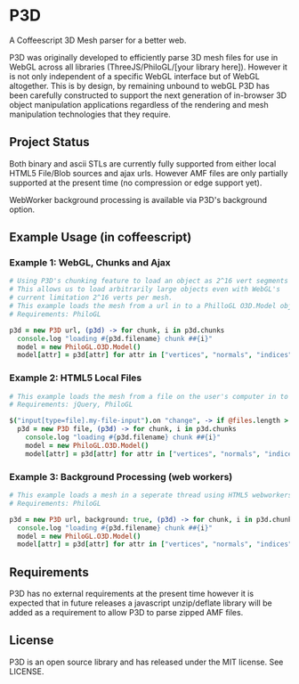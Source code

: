 P3D
====

A Coffeescript 3D Mesh parser for a better web.

P3D was originally developed to efficiently parse 3D mesh files for use in WebGL across all libraries (ThreeJS/PhiloGL/[your library here]). However it is not only independent of a specific WebGL interface but of WebGL altogether. This is by design, by remaining unbound to webGL P3D has been carefully constructed to support the next generation of in-browser 3D object manipulation applications regardless of the rendering and mesh manipulation technologies that they require.


Project Status
---------------

Both binary and ascii STLs are currently fully supported from either local HTML5 File/Blob sources and ajax urls. However AMF files are only partially supported at the present time (no compression or edge support yet).

WebWorker background processing is available via P3D's background option.


Example Usage (in coffeescript)
--------------------------------

### Example 1: WebGL, Chunks and Ajax

```coffeescript
# Using P3D's chunking feature to load an object as 2^16 vert segments
# This allows us to load arbitrarily large objects even with WebGL's
# current limitation 2^16 verts per mesh.
# This example loads the mesh from a url in to a PhilloGL O3D.Model object.
# Requirements: PhiloGL

p3d = new P3D url, (p3d) -> for chunk, i in p3d.chunks
  console.log "loading #{p3d.filename} chunk ##{i}"
  model = new PhiloGL.O3D.Model()
  model[attr] = p3d[attr] for attr in ["vertices", "normals", "indices"]
```


### Example 2: HTML5 Local Files

```coffeescript
# This example loads the mesh from a file on the user's computer in to a PhilloGL O3D.Model object.
# Requirements: jQuery, PhiloGL

$("input[type=file].my-file-input").on "change", -> if @files.length > 0
  p3d = new P3D file, (p3d) -> for chunk, i in p3d.chunks
    console.log "loading #{p3d.filename} chunk ##{i}"
    model = new PhiloGL.O3D.Model()
    model[attr] = p3d[attr] for attr in ["vertices", "normals", "indices"]
```


### Example 3: Background Processing (web workers)

```coffeescript
# This example loads a mesh in a seperate thread using HTML5 webworkers and transferable objects
# Requirements: PhiloGL

p3d = new P3D url, background: true, (p3d) -> for chunk, i in p3d.chunks
  console.log "loading #{p3d.filename} chunk ##{i}"
  model = new PhiloGL.O3D.Model()
  model[attr] = p3d[attr] for attr in ["vertices", "normals", "indices"]
```

Requirements
-------------

P3D has no external requirements at the present time however it is expected that in future releases a javascript unzip/deflate library will be added as a requirement to allow P3D to parse zipped AMF files.


License
--------

P3D is an open source library and has released under the MIT license. See LICENSE.
